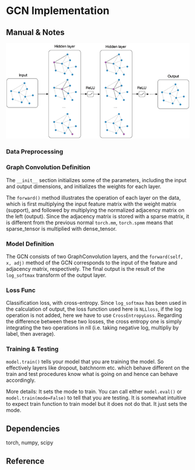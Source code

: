 # GCN Implementation

## Manual & Notes
![GCN](figure.png)
### Data Preprocessing


### Graph Convolution Definition

The `__init__` section initializes some of the parameters, including the input and output dimensions, and initializes the weights for each layer.

The `forward()` method illustrates the operation of each layer on the data, which is first multiplying the input feature matrix with the weight matrix (support), and followed by multiplying the normalized adjacency matrix on the left (output). Since the adjacency matrix is stored with a sparse matrix, it is different from the previous normal `torch.mm`, `torch.spmm` means that sparse_tensor is multiplied with dense_tensor.

### Model Definition

The GCN consists of two GraphConvolution layers, and the `forward(self, x, adj)` method of the GCN corresponds to the input of the feature and adjacency matrix, respectively. The final output is the result of the `log_softmax` transform of the output layer.

### Loss Func

Classification loss, with cross-entropy. Since `log_softmax` has been used in the calculation of output, the loss function used here is `NLLloss`, if the log operation is not added, here we have to use `CrossEntropyLoss`. Regarding the difference between these two losses, the cross entropy one is simply integrating the two operations in nll (i.e. taking negative log, multipliy by label, then average).

### Training & Testing

`model.train()` tells your model that you are training the model. So effectively layers like dropout, batchnorm etc. which behave different on the train and test procedures know what is going on and hence can behave accordingly.

More details: It sets the mode to train. You can call either `model.eval()` or `model.train(mode=False)` to tell that you are testing. It is somewhat intuitive to expect train function to train model but it does not do that. It just sets the mode.

## Dependencies
torch, numpy, scipy

## Reference